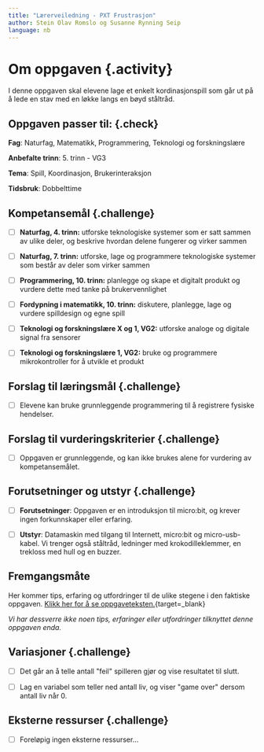```yaml
---
title: "Lærerveiledning - PXT Frustrasjon"
author: Stein Olav Romslo og Susanne Rynning Seip
language: nb
---
```



# Om oppgaven {.activity}

I denne oppgaven skal elevene lage et enkelt kordinasjonspill som går ut på å
lede en stav med en løkke langs en bøyd ståltråd.

## Oppgaven passer til: {.check}

__Fag__: Naturfag, Matematikk, Programmering, Teknologi og forskningslære

__Anbefalte trinn__: 5. trinn - VG3

__Tema__: Spill, Koordinasjon, Brukerinteraksjon

__Tidsbruk__: Dobbelttime

## Kompetansemål {.challenge}

- [ ] __Naturfag, 4. trinn:__ utforske teknologiske systemer som er satt sammen av ulike deler, og beskrive hvordan delene fungerer og virker sammen

- [ ] __Naturfag, 7. trinn:__ utforske, lage og programmere teknologiske systemer som består av deler som virker sammen

- [ ] __Programmering, 10. trinn:__ planlegge og skape et digitalt produkt og vurdere dette med tanke på brukervennlighet

- [ ] __Fordypning i matematikk, 10. trinn:__ diskutere, planlegge, lage og vurdere spilldesign og egne spill

- [ ] __Teknologi og forskningslære X og 1, VG2:__ utforske analoge og digitale signal fra sensorer

- [ ] __Teknologi og forskningslære 1, VG2:__ bruke og programmere mikrokontroller for å utvikle et produkt

## Forslag til læringsmål {.challenge}

- [ ] Elevene kan bruke grunnleggende programmering til å registrere fysiske
  hendelser.

## Forslag til vurderingskriterier {.challenge}

- [ ] Oppgaven er grunnleggende, og kan ikke brukes alene for vurdering av
  kompetansemålet.

## Forutsetninger og utstyr {.challenge}

- [ ] __Forutsetninger__: Oppgaven er en introduksjon til micro:bit, og krever
  ingen forkunnskaper eller erfaring.

- [ ] __Utstyr__: Datamaskin med tilgang til Internett, micro:bit og
  micro-usb-kabel. Vi trenger også ståltråd, ledninger med krokodilleklemmer, en
  trekloss med hull og en buzzer.

## Fremgangsmåte

Her kommer tips, erfaring og utfordringer til de ulike stegene i den faktiske
oppgaven. [Klikk her for å se
oppgaveteksten.](../pxt_frustrasjon/frustrasjon.html){target=_blank}

_Vi har dessverre ikke noen tips, erfaringer eller utfordringer tilknyttet denne
oppgaven enda._

## Variasjoner {.challenge}

- [ ] Det går an å telle antall "feil" spilleren gjør og vise resultatet til
  slutt.

- [ ] Lag en variabel som teller ned antall liv, og viser "game over" dersom
  antall liv når 0.

## Eksterne ressurser {.challenge}

- [ ] Foreløpig ingen eksterne ressurser...
